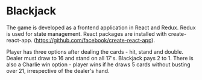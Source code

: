 # Blackjack
The game is developed as a frontend application in React and Redux. Redux is used for state management. React packages are installed with create-react-app. (https://github.com/facebook/create-react-app).

Player has three options after dealing the cards - hit, stand and double. Dealer must draw to 16 and stand on all 17's. Blackjack pays 2 to 1. There is also a Charlie win option - player wins if he draws 5 cards without busting over 21, irrespective of the dealer's hand.
